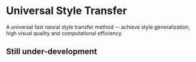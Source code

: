 # Universal Style Transfer

A universal fast neural style transfer method -- achieve style generalization, high visual quality and computational efficiency.

## Still under-development
